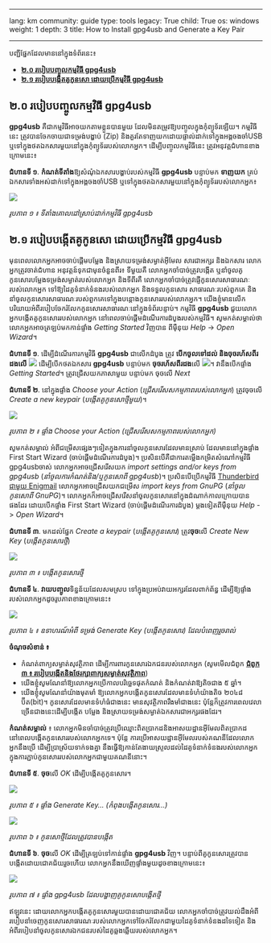 

---

lang: km
community: guide
type: tools
legacy: True
child: True
os: windows
weight: 1
depth: 3
title: How to Install gpg4usb and Generate a Key Pair

---

បញ្ជីផ្នែកដែលមាននៅក្នុងទំព័រនេះ៖

- [**២.០ របៀបបញ្ចូលកម្មវិធី gpg4usb**](#2.0)
- [**២.១ របៀបបង្កើតគូកូនសោ ដោយប្រើកម្មវិធី gpg4usb**](#2.1)

<a name="2.0"></a>
## ២.០ របៀបបញ្ចូលកម្មវិធី gpg4usb ##

**gpg4usb** គឺជាកម្មវិធីអាចយកតាមខ្លួនបានមួយ ដែលមិនតម្រូវឱ្យបញ្ចូលក្នុងកុំព្យូទ័រឡើយ។ កម្មវិធីនេះ ត្រូវបានចែកចាយជាទម្រង់បង្ហាប់ (Zip) និងគួរតែទាញយកដោយផ្ទាល់ដាក់ទៅក្នុងអង្គចងចាំUSB ឬទៅក្នុងថតឯកសារមួយនៅក្នុងកុំព្យូទ័ររបស់លោកអ្នក។ ដើម្បីបញ្ចូលកម្មវិធីនេះ ត្រូវអនុវត្តជំហានខាងក្រោមនេះ៖

**ជំហានទី ១**. **កំណត់ទីតាំង**ឱ្យសំណុំឯកសារបង្ហាប់របស់កម្មវិធី **gpg4usb** បន្ទាប់មក **ទាញយក** គ្រប់ឯកសារទាំងអស់ដាក់ទៅក្នុងអង្គចងចាំUSB ឬទៅក្នុងថតឯកសារមួយនៅក្នុងកុំព្យូទ័ររបស់លោកអ្នក៖

![](/sbox/screen/gpg4usb-en-1/01.png)

*រូបភាព ១ ៖ ទីតាំងគោលដៅស្រាប់ដាក់កម្មវិធី gpg4usb*

<a name="2.1"></a>
## ២.១ របៀបបង្កើតគូកូនសោ ដោយប្រើកម្មវិធី gpg4usb ##

មុនពេលលោកអ្នកអាចចាប់ផ្តើមបម្លែង និងស្រាយទម្រង់សម្ងាត់អ៊ីមែល សារជាអក្សរ និងឯកសារ លោកអ្នកត្រូវចាត់ជំហាន    អនុវត្តន៍ទុកជាមុនចំនួនពីរ៖ ទីមួយគឺ លោកអ្នកចាំបាច់ត្រូវបង្កើត ឬនាំចូលគូកូនសោរបម្លែងទម្រង់សម្ងាត់របស់លោកអ្នក និងទីពីរគឺ  លោកអ្នកចាំបាច់ត្រូវផ្ញើកូនសោរសាធារណៈរបស់លោកអ្នក ទៅឱ្យដៃគូទំនាក់ទំនងរបស់លោកអ្នក និងទទួលកូនសោរ      សាធារណៈរបស់ពួកគេ និងនាំចូលកូនសោរសាធារណៈរបស់ពួកគេទៅក្នុងបន្តោងកូនសោររបស់លោកអ្នក។ យើងខ្ញុំមានលើកបរិយាយអំពីរបៀបចែករំលែកកូនសោរសាធារណៈនៅក្នុងទំព័របន្ទាប់។ កម្មវិធី **gpg4usb** ជួយលោកអ្នកបង្កើតគូកូនសោររបស់លោកអ្នក នៅពេលចាប់ផ្តើមដំណើរការដំបូងរបស់កម្មវិធី។ សូមកត់សម្គាល់ថា លោកអ្នកអាចត្រឡប់មកកាន់ផ្ទាំង *Getting Started* វិញបាន ពីម៉ឺនុយ *Help* -> *Open Wizard*។

**ជំហានទី ១**. ដើម្បីដំណើរការកម្មវិធី **gpg4usb** ជាលើកដំបូង ត្រូវ **បើកចូលទៅដល់ និងចុចរហ័សពីរដងលើ** ![](/sbox/screen/gpg4usb-en-1/02.png) ដើម្បីបើកថតឯកសារ **gpg4usb** បន្ទាប់មក **ចុចរហ័សពីរដង**លើ ![](/sbox/screen/gpg4usb-en-1/03.png)។ វានឹងបើកផ្ទាំង *Getting Started*។ ត្រូវជ្រើសយកភាសាមួយ បន្ទាប់មក ចុចលើ *Next*

**ជំហានទី ២**. នៅក្នុងផ្ទាំង *Choose your Action* (*ជ្រើសរើសសកម្មភាពរបស់លោកអ្នក*) ត្រូវចុចលើ *Create a new keypair* (*បង្កើតគូកូនសោថ្មីមួយ*)។

![](/sbox/screen/gpg4usb-en-1/04.png)

*រូបភាព ២ ៖ ផ្ទាំង Choose your Action (ជ្រើសរើសសកម្មភាពរបស់លោកអ្នក)*

សូមកត់សម្គាល់ អំពីជម្រើសផ្សេងៗទៀតក្នុងការនាំចូលកូនសោរដែលមានស្រាប់ ដែលមាននៅក្នុងផ្ទាំង First Start Wizard (ចាប់ផ្តើមដំណើរការដំបូង)។ ប្រសិនបើគឺជាការតម្លើងកម្រិតសំណៅកម្មវិធី gpg4usbចាស់ លោកអ្នកអាចជ្រើសរើសយក *import settings and/or keys from gpg4usb* (*នាំចូលការកំណត់និង/ឬកូនសោពី gpg4usb*)។ ប្រសិនបើប្រើកម្មវិធី [Thunderbird ជាមួយ Enigmail](/km/thunderbird_main) លោកអ្នកអាចជ្រើសយកជម្រើស *import keys from GnuPG* (*នាំចូលកូនសោពី GnuPG*)។ លោកអ្នកក៏អាចជ្រើសរើសនាំចូលកូនសោរនៅក្នុងដំណាក់កាលក្រោយបានផងដែរ ដោយបើកផ្ទាំង First Start Wizard (ចាប់ផ្តើមដំណើរការដំបូង) ម្តងទៀតពីម៉ឺនុយ *Help* -> *Open Wizard*។

**ជំហានទី ៣**. មកដល់ផ្នែក *Create a keypair* (*បង្កើតគូកូនសោរ*)  ត្រូវ**ចុច**លើ *Create New Key* (*បង្កើតកូនសោរថ្មី*)

![](/sbox/screen/gpg4usb-en-1/05.png)

*រូបភាព ៣ ៖ បង្កើតកូនសោរថ្មី* 

**ជំហានទី ៤**. **វាយបញ្ចូល**ទិន្នន័យដែលសមស្រប ទៅក្នុងប្រអប់វាយអក្សរដែលពាក់ព័ន្ធ ដើម្បីឱ្យផ្ទាំងរបស់លោកអ្នកដូចរូបភាពខាងក្រោមនេះ៖

![](/sbox/screen/gpg4usb-en-1/06.png)

*រូបភាព ៤ ៖ ឧទាហរណ៍អំពី ទម្រង់ Generate Key (បង្កើតកូនសោរ) ដែលបំពេញរួចរាល់*

**ចំណុចសំខាន់ ៖** 

* កំណត់ពាក្យសម្ងាត់សុវត្ថិភាព ដើម្បីការពារកូនសោរឯកជនរបស់លោកអ្នក (សូមមើលជំពូក [**ជំពូក ៣ ៖ របៀបបង្កើតនិងថែរក្សាពាក្យសម្ងាត់សុវត្ថិភាព**](/km/chapter-3))
* យើងខ្ញុំសូមណែនាំឱ្យលោកអ្នកប្រើកាលបរិច្ឆេទផុតកំណត់ និងកំណត់វាឱ្យតិចជាង ៥ ឆ្នាំ។
* យើងខ្ញុំសូមណែនាំយ៉ាងមុតមាំ ឱ្យលោកអ្នកបង្កើតកូនសោរដែលមានទំហំយ៉ាងតិច ២០៤៨ ប៊ីត(bit)។ កូនសោរដែលមានទំហំធំជាងនេះ មានសុវត្ថិភាពរឹងមាំជាងនេះ ប៉ុន្តែក៏ត្រូវការពេលវេលាច្រើនជាងនេះដើម្បីបង្កើត បម្លែង និងស្រាយទម្រង់សម្ងាត់ឯកសារជាអក្សរផងដែរ។

**កំណត់សម្គាល់** ៖ លោកអ្នកមិនចាំបាច់ត្រូវប្រើឈ្មោះពិតប្រាកដនិងអាសយដ្ឋានអ៊ីមែលពិតប្រាកដ នៅពេលបង្កើតកូនសោររបស់លោកអ្នកទេ។ ប៉ុន្តែ ការប្រើអាសយដ្ឋានអ៊ីមែលរបស់គណនីដែលលោកអ្នកនឹងប្រើ ដើម្បីប្រាស្រ័យទាក់ទងគ្នា នឹងធ្វើឱ្យកាន់តែងាយស្រួលដល់ដៃគូទំនាក់ទំនងរបស់លោកអ្នកក្នុងការភ្ជាប់កូនសោររបស់លោកអ្នកជាមួយគណនីនោះ។

**ជំហានទី ៥**. **ចុច**លើ *OK* ដើម្បីបង្កើតគូកូនសោរ។

![](/sbox/screen/gpg4usb-en-1/07.png)

*រូបភាព ៥ ៖ ផ្ទាំង Generate Key… (កំពុងបង្កើតកូនសោរ…)*

![](/sbox/screen/gpg4usb-en-1/08.png)

*រូបភាព ៦ ៖ កូនសោថ្មីដែលត្រូវបានបង្កើត*

**ជំហានទី ៦**. **ចុច**លើ *OK* ដើម្បីត្រឡប់ទៅកាន់ផ្ទាំង **gpg4usb** វិញ។ បន្ទាប់ពីគូកូនសោរត្រូវបានបង្កើតដោយជោគជ័យរួចហើយ លោកអ្នកនឹងឃើញផ្ទាំងមួយដូចខាងក្រោមនេះ៖

![](/sbox/screen/gpg4usb-en-1/09.png)

*រូបភាព ៧ ៖ ផ្ទាំង gpg4usb ដែលបង្ហាញគូកូនសោបង្កើតថ្មី* 

ឥឡូវនេះ ដោយលោកអ្នកបង្កើតគូកូនសោរមួយបានដោយជោគជ័យ លោកអ្នកចាំបាច់ត្រូវយល់ដឹងអំពី របៀបនាំចេញកូនសោរសាធារណៈរបស់លោកអ្នកទៅចែករំលែកជាមួយដៃគូទំនាក់ទំនងដទៃទៀត និងអំពីរបៀបនាំចូលកូនសោរឯកជនរបស់ដៃគូឆ្លងឆ្លើយរបស់លោកអ្នក។

